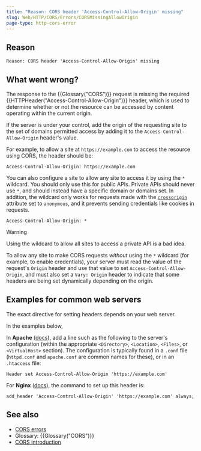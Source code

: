 ```yaml
---
title: "Reason: CORS header 'Access-Control-Allow-Origin' missing"
slug: Web/HTTP/CORS/Errors/CORSMissingAllowOrigin
page-type: http-cors-error
---
```




## Reason

```plain
Reason: CORS header 'Access-Control-Allow-Origin' missing
```

## What went wrong?

The response to the {{Glossary("CORS")}} request is missing the required
{{HTTPHeader("Access-Control-Allow-Origin")}} header, which is used to determine whether
or not the resource can be accessed by content operating within the current origin.

If the server is under your control, add the origin of the requesting site to the set
of domains permitted access by adding it to the `Access-Control-Allow-Origin`
header's value.

For example, to allow a site at `https://example.com` to access the resource using CORS,
the header should be:

```http
Access-Control-Allow-Origin: https://example.com
```

You can also configure a site to allow any site to access it by using the
`*` wildcard. You should only use this for public APIs. Private APIs should
never use `*`, and should instead have a specific domain or domains set. In
addition, the wildcard only works for requests made with the
[`crossorigin`](/Web/HTML/Attributes/crossorigin) attribute set to `anonymous`, and it prevents
sending credentials like cookies in requests.

```http
Access-Control-Allow-Origin: *
```

> [!WARNING]
> Using the wildcard to allow all sites to access a private
> API is a bad idea.

To allow any site to make CORS requests _without_ using the `*`
wildcard (for example, to enable credentials), your server must read the value of the
request's `Origin` header and use that value to set
`Access-Control-Allow-Origin`, and must also set a `Vary: Origin`
header to indicate that some headers are being set dynamically depending on the origin.

## Examples for common web servers

The exact directive for setting headers depends on your web server.

In the examples below,

In **Apache** ([docs](https://httpd.apache.org/docs/2.4/mod/mod_headers.html#header)), add a
line such as the following to the server's configuration (within the appropriate
`<Directory>`, `<Location>`,
`<Files>`, or `<VirtualHost>` section). The
configuration is typically found in a `.conf` file (`httpd.conf`
and `apache.conf` are common names for these), or in an
`.htaccess` file:

```apacheconf
Header set Access-Control-Allow-Origin 'https://example.com'
```

For **Nginx** ([docs](https://nginx.org/en/docs/http/ngx_http_headers_module.html#add_header)), the command to set up this header is:

```nginx
add_header 'Access-Control-Allow-Origin' 'https://example.com' always;
```

## See also

- [CORS errors](/Web/HTTP/CORS/Errors)
- Glossary: {{Glossary("CORS")}}
- [CORS introduction](/Web/HTTP/CORS)
